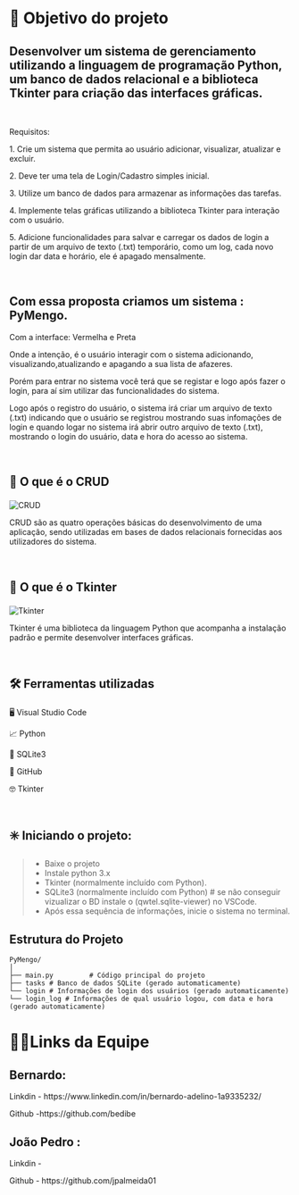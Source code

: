 <h1>🎯 Objetivo do projeto</h1>
<h2> Desenvolver um sistema de gerenciamento utilizando a linguagem de programação Python, um banco de dados relacional e a biblioteca Tkinter para criação das interfaces gráficas.</h2>
  <br>
<p>Requisitos:</p>
<p></p>1.
Crie um sistema que permita ao usuário adicionar, visualizar, atualizar e excluir.
 </p>
<p>2.
Deve ter uma tela de Login/Cadastro simples inicial.
</p> 
<p>3.
Utilize um banco de dados para armazenar as informações das tarefas.
</p>
<p>4.
Implemente telas gráficas utilizando a biblioteca Tkinter para interação com o usuário.
</p>
<p>5.
Adicione funcionalidades para salvar e carregar os dados de login a partir de um arquivo de texto (.txt) temporário, como um log, cada novo login dar data e horário, ele é apagado mensalmente.</p> <br>
</p>  
 <h2>Com essa proposta criamos um sistema : PyMengo.</h2>
 <p>Com a interface: Vermelha e Preta</p>
 <p>Onde a intenção, é o usuário interagir com o sistema adicionando, visualizando,atualizando e apagando a sua lista de afazeres.
 </p>
 <p> Porém para entrar no sistema você terá que se registar e logo após fazer o login, para aí sim utilizar das funcionalidades do sistema.</p>
 <p>Logo após o registro do usuário, o sistema irá criar um arquivo de texto (.txt) indicando que o usuário se registrou mostrando suas infomações de login e quando logar no sistema irá abrir outro arquivo de texto (.txt), mostrando o login do usuário, data e hora do acesso ao sistema.</p>

<br>
<p><h2>🧾 O que é o CRUD</p></h2>

![CRUD](https://user-images.githubusercontent.com/112557591/221029329-cb1870f9-df98-4241-9727-52d8b6ba95da.png)

<p>CRUD são as quatro operações básicas do desenvolvimento de uma aplicação, sendo utilizadas em bases de dados relacionais fornecidas aos utilizadores do sistema.</p><br>

<p><h2>🧾 O que é o Tkinter</p></h2>

![Tkinter](https://blogger.googleusercontent.com/img/b/R29vZ2xl/AVvXsEio90i18qaHtSjADegRbefvdt7_rB0fEiXTHrl0ufit_G2dAHmw4YSoB8UWzf0MpV24jUlr3q9dnVz5uABvtknR7iwPJqeJrg1iTQXtIRXZWsONBRnluZGxFOCr6Ffz-awL9zfzlHf3New/s640/Tkinter+Logo.png)

<p>Tkinter é uma biblioteca da linguagem Python que acompanha a instalação padrão e permite desenvolver interfaces gráficas.</p><br>


<p><h2>🛠️ Ferramentas utilizadas</p></h2>

<p>🖥️ Visual Studio Code </p>
<p>📈 Python</p>
<p>🚀 SQLite3</p>
<p>🤖 GitHub</p>
<p>🤓 Tkinter</p>
<br>
<p><h2>✳️ Iniciando o projeto:</p></h2>

>+ Baixe o projeto
>+ Instale python 3.x
>+ Tkinter (normalmente incluído com Python).
>+ SQLite3 (normalmente incluído com Python) # se não conseguir vizualizar o BD instale o (qwtel.sqlite-viewer) no VSCode.
>+ Após essa sequência de informações, inicie o sistema no terminal.

<p><h2>Estrutura do Projeto</h2></p>

```console
PyMengo/
│
├── main.py         # Código principal do projeto
├── tasks # Banco de dados SQLite (gerado automaticamente)
└── login # Informações de login dos usuários (gerado automaticamente)
└── login_log # Informações de qual usuário logou, com data e hora (gerado automaticamente)
```

<h1>🔗⛹Links da Equipe</h1>

<h2>Bernardo:</h2>
<p>Linkdin - https://www.linkedin.com/in/bernardo-adelino-1a9335232/ </p>
<p>Github -https://github.com/bedibe </p> 

<h2>João Pedro :</h2>
<p>Linkdin -  <p>
<p>Github - https://github.com/jpalmeida01</p>


